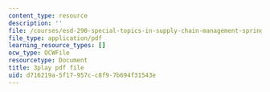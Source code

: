 ```yaml
---
content_type: resource
description: ''
file: /courses/esd-290-special-topics-in-supply-chain-management-spring-2005/d716219a5f17957cc8f97b694f31543e_-3tiysis4BM.pdf
file_type: application/pdf
learning_resource_types: []
ocw_type: OCWFile
resourcetype: Document
title: 3play pdf file
uid: d716219a-5f17-957c-c8f9-7b694f31543e
---
```

